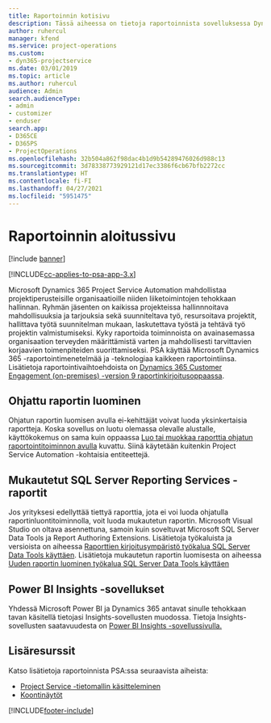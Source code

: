 ```yaml
---
title: Raportoinnin kotisivu
description: Tässä aiheessa on tietoja raportoinnista sovelluksessa Dynamics 365 Project Service Automation.
author: ruhercul
manager: kfend
ms.service: project-operations
ms.custom:
- dyn365-projectservice
ms.date: 03/01/2019
ms.topic: article
ms.author: ruhercul
audience: Admin
search.audienceType:
- admin
- customizer
- enduser
search.app:
- D365CE
- D365PS
- ProjectOperations
ms.openlocfilehash: 32b504a862f98dac4b1d9b54289476026d988c13
ms.sourcegitcommit: 3d78338773929121d17ec3386f6cb67bfb2272cc
ms.translationtype: HT
ms.contentlocale: fi-FI
ms.lasthandoff: 04/27/2021
ms.locfileid: "5951475"
---
```

# <a name="reporting-home-page"></a>Raportoinnin aloitussivu

[!include [banner](../includes/psa-now-project-operations.md)]

[!INCLUDE[cc-applies-to-psa-app-3.x](../includes/cc-applies-to-psa-app-3x.md)]

Microsoft Dynamics 365 Project Service Automation mahdollistaa projektiperusteisille organisaatioille niiden liiketoimintojen tehokkaan hallinnan. Ryhmän jäsenten on kaikissa projekteissa hallinnnoitava mahdollisuuksia ja tarjouksia sekä suunniteltava työ, resursoitava projektit, hallittava työtä suunnitelman mukaan, laskutettava työstä ja tehtävä työ projektin valmistumiseksi. Kyky raportoida toiminnoista on avainasemassa organisaation terveyden määrittämistä varten ja mahdollisesti tarvittavien korjaavien toimenpiteiden suorittamiseksi. PSA käyttää Microsoft Dynamics 365 -raportointimenetelmää ja -teknologiaa kaikkeen raportointiinsa. Lisätietoja raportointivaihtoehdoista on [Dynamics 365 Customer Engagement (on-premises) -version 9 raportinkirjoitusoppaassa](/dynamics365/customerengagement/on-premises/analytics/reporting-analytics-with-dynamics-365).

## <a name="report-wizard"></a>Ohjattu raportin luominen

Ohjatun raportin luomisen avulla ei-kehittäjät voivat luoda yksinkertaisia raportteja. Koska sovellus on luotu olemassa olevalle alustalle, käyttökokemus on sama kuin oppaassa [Luo tai muokkaa raporttia ohjatun raportointitoiminnon avulla](/dynamics365/customerengagement/on-premises/basics/create-edit-copy-report-wizard) kuvattu. Siinä käytetään kuitenkin Project Service Automation -kohtaisia entiteettejä.

## <a name="custom-sql-server-reporting-services-reports"></a>Mukautetut SQL Server Reporting Services -raportit

Jos yrityksesi edellyttää tiettyä raporttia, jota ei voi luoda ohjatulla raportinluontitoiminnolla, voit luoda mukautetun raportin. Microsoft Visual Studio on oltava asennettuna, samoin kuin soveltuvat Microsoft SQL Server Data Tools ja Report Authoring Extensions. Lisätietoja työkaluista ja versioista on aiheessa [Raporttien kirjoitusympäristö työkalua SQL Server Data Tools käyttäen](/dynamics365/customerengagement/on-premises/analytics/report-writing-environment-using-sql-server-data-tools). Lisätietoja mukautetun raportin luomisesta on aiheessa [Uuden raportin luominen työkalua SQL Server Data Tools käyttäen](/dynamics365/customerengagement/on-premises/analytics/create-a-new-report-using-sql-server-data-tools)

## <a name="power-bi-insights-apps"></a>Power BI Insights -sovellukset

Yhdessä Microsoft Power BI ja Dynamics 365 antavat sinulle tehokkaan tavan käsitellä tietojasi Insights-sovellusten muodossa. Tietoja Insights-sovellusten saatavuudesta on [Power BI Insights -sovellussivulla.](https://powerbi.microsoft.com/power-bi-insights-apps/)


## <a name="additional-resources"></a>Lisäresurssit
Katso lisätietoja raportoinnista PSA:ssa seuraavista aiheista:

- [Project Service -tietomallin käsitteleminen](reports-working-project-service-data-model.md)
- [Koontinäytöt](reports-dashboards.md)



[!INCLUDE[footer-include](../includes/footer-banner.md)]